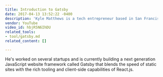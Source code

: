 ```yaml
---
title: Introduction to Gatsby
date: 2017-04-13 13:52:22 -0400
description: 'Kyle Matthews is a tech entrepreneur based in San Francisco, CA. '
vendor: YouTube
video_id: hbjR5N6IhDU
related_tools:
- tool/gatsby.md
related_content: []

---
```

He's worked on several startups and is currently building a next generation JavaScript website framework called Gatsby that blends the speed of static sites with the rich tooling and client-side capabilities of React.js.